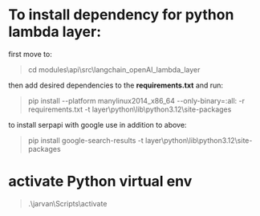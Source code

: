 # To install dependency for python lambda layer: 

first move to:

>cd modules\api\src\langchain_openAI_lambda_layer

then add desired dependencies to the __requirements.txt__  and run:

> pip install --platform manylinux2014_x86_64 --only-binary=:all: -r requirements.txt -t layer\python\lib\python3.12\site-packages

to install serpapi with google use in addition to above:  

> pip install google-search-results -t layer\python\lib\python3.12\site-packages


# activate Python virtual env

> .\jarvan\Scripts\activate

